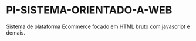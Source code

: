 # PI-SISTEMA-ORIENTADO-A-WEB
Sistema de plataforma Ecommerce focado em HTML bruto com javascript e demais.
